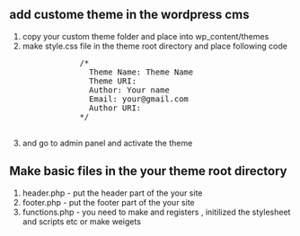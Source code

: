 ## add custome theme in the wordpress cms 
  <ol>
       <li> copy your custom theme folder and place into wp_content/themes </li>
        <li> make style.css file in the theme root directory and place following code <br>
        <pre>
            /*
              Theme Name: Theme Name
              Theme URI: 
              Author: Your name
              Email: your@gmail.com
              Author URI: 
            */
          </pre>
  </li>
        <li>and go to admin panel and activate the theme</li>
  </ol>
   
## Make basic files in the your theme root directory
   <ol>
       <li>header.php - put the header part of the your site </li>
        <li> footer.php  - put the footer part of the your site </li>
        <li>functions.php - you need to make and registers , initilized the stylesheet and scripts etc or make weigets</li>
  </ol>
   

